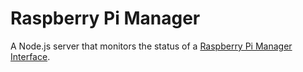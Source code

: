 # Raspberry Pi Manager

A Node.js server that monitors the status of a
[Raspberry Pi Manager Interface](https://goo.gl/Q2fbH4).